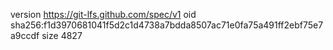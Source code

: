 version https://git-lfs.github.com/spec/v1
oid sha256:f1d3970681041f5d2c1d4738a7bdda8507ac71e0fa75a491ff2ebf75e7a9ccdf
size 4827
